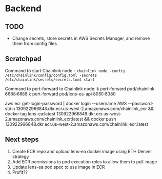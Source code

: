 # Backend

## TODO
- Change secrets, store secrets in AWS Secrets Manager, and remove them from config files 

## Scratchpad
Command to start Chainlink node - `chainlink node -config /etc/chainlink/config/config.toml -secrets /etc/chainlink/secrets/secrets.toml start`

Command to port-forward to Chainlink node: 
k port-forward pod/chainlink 6688:6688 
k port-forward pod/lens-ea-api 8080:8080

aws ecr get-login-password | docker login --username AWS --password-stdin 130922966848.dkr.ecr.us-west-2.amazonaws.com/chainlink_ecr && docker tag lens-ea:latest 130922966848.dkr.ecr.us-west-2.amazonaws.com/chainlink_ecr:latest && docker push 130922966848.dkr.ecr.us-west-2.amazonaws.com/chainlink_ecr:latest


## Next steps
1. Create ECR repo and upload lens-ea docker image using ETH Denver strategy
2. Add ECR permissions to pod execution roles to allow them to pull image 
3. Update lens-ea pod spec to use image in ECR 
4. Profit?? 